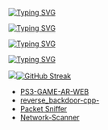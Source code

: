 [![Typing SVG](https://readme-typing-svg.herokuapp.com?font=Fira+Code&pause=1000&color=F70000&background=FFDBDB00&random=false&width=435&lines=Siverslayer+%F0%9F%92%80)](https://git.io/typing-svg)

[![Typing SVG](https://readme-typing-svg.herokuapp.com?font=Fira+Code&pause=1000&color=F7F7F7&background=FFDBDB00&random=false&width=435&lines=App+and+website+maker+interested+in+;PS3+and+discovering+vulnerabilities)](https://git.io/typing-svg)

[![Typing SVG](https://readme-typing-svg.herokuapp.com?font=Fira+Code&weight=900&size=21&pause=1000&color=8ECCFF&background=FFDBDB00&random=false&width=435&lines=Programming+language)](https://git.io/typing-svg)

[![Typing SVG](https://readme-typing-svg.herokuapp.com?font=Fira+Code&weight=900&size=21&pause=1000&color=FFFFFF&background=FFDBDB00&random=false&width=435&lines=CPP;C;Python;+HTML%2FCSS%2FJavaScript)](https://git.io/typing-svg)

![](http://github-profile-summary-cards.vercel.app/api/cards/repos-per-language?username=siverslayer&theme=dark)[![GitHub Streak](https://github-readme-streak-stats.herokuapp.com?user=siverslayer&theme=dark&hide_border=true&border_radius=2.6&locale=ar)](https://git.io/streak-stats)

- [PS3-GAME-AR-WEB](https://github.com/Siverslayer/PS3-GAME-AR-WEB)
- [reverse_backdoor-cpp-](https://github.com/Siverslayer/reverse_backdoor-cpp-)
- [Packet Sniffer](https://github.com/Siverslayer/Packet-Sniffer)
- [Network-Scanner](https://github.com/Siverslayer/Network-Scanner)
